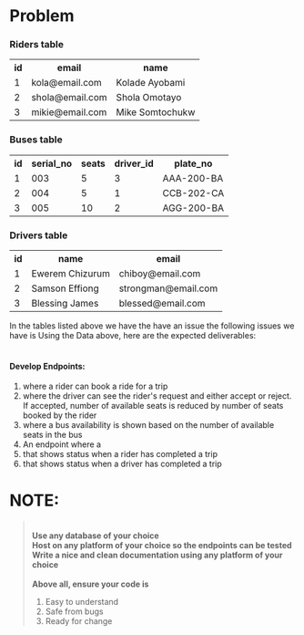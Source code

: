 # Problem

### Riders table

<table>
    <tr>
        <th>id</th>
        <th>email</th>
        <th>name</th>
    </tr>
    <tr>
        <td>1</td>
        <td>kola@email.com</td>
        <td>Kolade Ayobami</td>
    </tr>
    <tr>
        <td>2</td>
        <td>shola@email.com</td>
        <td>Shola Omotayo</td>
    </tr>
    <tr>
        <td>3</td>
        <td>mikie@email.com</td>
        <td>Mike Somtochukw</td>
    </tr>

</table>

### Buses table

<table>
    <tr>
        <th>id</th>
        <th>serial_no</th>
        <th>seats</th>
        <th>driver_id</th>
        <th>plate_no</th>
    </tr>
    <tr>
        <td>1</td>
        <td>003</td>
        <td>5</td>
        <td>3</td>
        <td>AAA-200-BA</td>
    </tr>
    <tr>
        <td>2</td>
        <td>004</td>
        <td>5</td>
        <td>1</td>
        <td>CCB-202-CA</td>
    </tr>
    <tr>
        <td>3</td>
        <td>005</td>
        <td>10</td>
        <td>2</td>
        <td>AGG-200-BA</td>
    </tr>

</table>

### Drivers table

<table>
    <tr>
        <th>id</th>
        <th>name</th>
        <th>email</th>
    </tr>
    <tr>
        <td>1</td>
        <td>Ewerem Chizurum</td>
        <td>chiboy@email.com</td>
    </tr>
    <tr>
        <td>2</td>
        <td>Samson Effiong</td>
        <td>strongman@email.com</td>
    </tr>
    <tr>
        <td>3</td>
        <td>Blessing James</td>
        <td>blessed@email.com</td>
    </tr>

</table>

In the tables listed above we have the have an issue the following issues we have is
Using the Data above, here are the expected deliverables: 
<br>
<br>
#### Develop Endpoints:

<ol>
    <li>where a rider can book a ride for a trip</li>
    <li>where the driver can see the rider's request and either accept or reject. <br> If accepted, number of available seats is reduced by number of seats booked by the rider</li>
    <li>where a bus availability is shown based on the number of available seats in the bus</li>
    <li>An endpoint where a</li>
    <li>that shows status when a rider has completed a trip</li>
    <li>that shows status when a driver has completed a trip</li>
</ol>

# NOTE:
> <br> <strong>Use any database of your choice</strong> <br> <strong>Host on any platform of your choice so the endpoints can be tested</strong> <br> <strong>Write a nice and clean documentation using any platform of your choice</strong><br><br>
> <strong>Above all, ensure your code is</strong>
> <ol>
><li>Easy to understand</li>
><li>Safe from bugs</li>
><li>Ready for change</li>
> </ol> 
